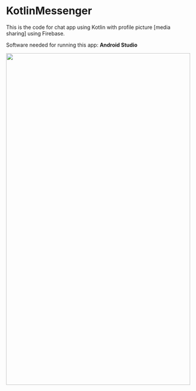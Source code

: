 # KotlinMessenger

This is the code for chat app using Kotlin with profile picture [media sharing] using Firebase.

Software needed for running this app: **Android Studio**

<img src="https://github.com/skampala1/KotlinMessengerProfilePic/blob/master/Screen%20Shot%202020-01-19%20at%2012.45.42%20PM.jpg" width="500" height="900">
